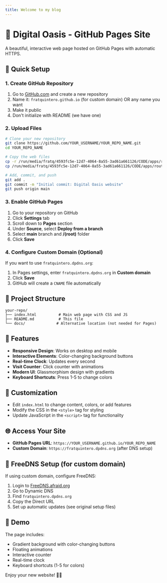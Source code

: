 ```yaml
---
title: Welcome to my blog
---
```


# 🌴 Digital Oasis - GitHub Pages Site

A beautiful, interactive web page hosted on GitHub Pages with automatic HTTPS.

## 🚀 Quick Setup

### 1. Create GitHub Repository
1. Go to [GitHub.com](https://github.com) and create a new repository
2. Name it: `fratquintero.github.io` (for custom domain) OR any name you want
3. Make it public
4. Don't initialize with README (we have one)

### 2. Upload Files
```bash
# Clone your new repository
git clone https://github.com/YOUR_USERNAME/YOUR_REPO_NAME.git
cd YOUR_REPO_NAME

# Copy the web files
cp -r /run/media/fratq/4593fc5e-12d7-4064-8a55-3ad61a661126/CODE/apps/router_test/docs/* ./
cp /run/media/fratq/4593fc5e-12d7-4064-8a55-3ad61a661126/CODE/apps/router_test/README.md ./

# Add, commit, and push
git add .
git commit -m "Initial commit: Digital Oasis website"
git push origin main
```

### 3. Enable GitHub Pages
1. Go to your repository on GitHub
2. Click **Settings** tab
3. Scroll down to **Pages** section
4. Under **Source**, select **Deploy from a branch**
5. Select **main** branch and **/(root)** folder
6. Click **Save**

### 4. Configure Custom Domain (Optional)
If you want to use `fratquintero.dpdns.org`:
1. In Pages settings, enter `fratquintero.dpdns.org` in **Custom domain**
2. Click **Save**
3. GitHub will create a `CNAME` file automatically

## 📁 Project Structure
```
your-repo/
├── index.html          # Main web page with CSS and JS
├── README.md           # This file
└── docs/              # Alternative location (not needed for Pages)
```

## 🎨 Features
- **Responsive Design**: Works on desktop and mobile
- **Interactive Elements**: Color-changing background buttons
- **Real-time Clock**: Updates every second
- **Visit Counter**: Click counter with animations
- **Modern UI**: Glassmorphism design with gradients
- **Keyboard Shortcuts**: Press 1-5 to change colors

## 🔧 Customization
- Edit `index.html` to change content, colors, or add features
- Modify the CSS in the `<style>` tag for styling
- Update JavaScript in the `<script>` tag for functionality

## 🌐 Access Your Site
- **GitHub Pages URL**: `https://YOUR_USERNAME.github.io/YOUR_REPO_NAME`
- **Custom Domain**: `https://fratquintero.dpdns.org` (after DNS setup)

## 📝 FreeDNS Setup (for custom domain)
If using custom domain, configure FreeDNS:
1. Login to [FreeDNS.afraid.org](https://freedns.afraid.org)
2. Go to Dynamic DNS
3. Find `fratquintero.dpdns.org`
4. Copy the Direct URL
5. Set up automatic updates (see original setup files)

## 🎯 Demo
The page includes:
- Gradient background with color-changing buttons
- Floating animations
- Interactive counter
- Real-time clock
- Keyboard shortcuts (1-5 for colors)

Enjoy your new website! 🌴✨
